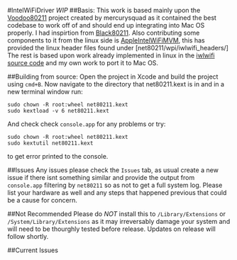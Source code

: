 #IntelWiFiDriver *WIP*
##Basis:
This work is based mainly upon the [Voodoo80211](https://github.com/mercurysquad/Voodoo80211) project created by mercurysquad as it contained the best codebase to work off of and should end up integrating into Mac OS properly.
I had inspirtion from [Black80211](https://github.com/rpeshkov/black80211).
Also contributing some components to it from the linux side is [AppleIntelWiFiMVM](https://github.com/ammulder/AppleIntelWiFiMVM), this has provided the linux header files found under [net80211/wpi/iwlwifi_headers/]
The rest is based upon work already implemented in linux in the [iwlwifi source code](https://git.kernel.org/pub/scm/linux/kernel/git/iwlwifi/iwlwifi-fixes.git) and my own work to port it to Mac OS.

##Building from source:
Open the project in Xcode and build the project using `cmd+B`.
Now navigate to the directory that net80211.kext is in and in a new terminal window run:
```
sudo chown -R root:wheel net80211.kext
sudo kextload -v 6 net80211.kext
```
And check check `console.app` for any problems
or try:
```
sudo chown -R root:wheel net80211.kext
sudo kextutil net80211.kext
```
to get error printed to the console.

##Issues
Any issues please check the `Issues` tab, as usual create a new issue if there isnt something similar and provide the output from `console.app` filtering by `net80211` so as not to get a full system log.
Please list your hardware as well and any steps that happened previous that could be a cause for concern.

##Not Recommended
Please do *NOT* install this to `/Library/Extensions` or `/System/Library/Extensions` as it may irreversably damage your system and will need to be thourghly tested before release.
Updates on release will follow shortly.

##Current Issues
